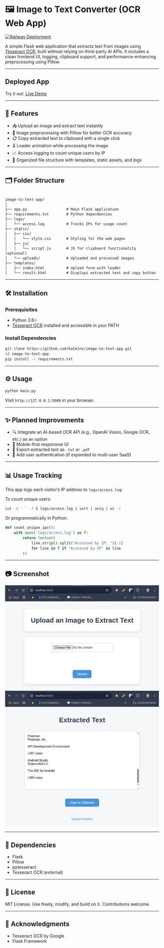 # 🖼️ Image to Text Converter (OCR Web App)

[![Railway Deployment](https://img.shields.io/badge/Railway-Deployed-brightgreen)](https://imagetotextapp-production.up.railway.app/)

A simple Flask web application that extracts text from images using [Tesseract OCR](https://github.com/tesseract-ocr/tesseract), built without relying on third-party AI APIs. It includes a clean frontend UI, logging, clipboard support, and performance-enhancing preprocessing using Pillow.

---

## Deployed App
Try it out: [Live Demo](https://imagetotextapp-production.up.railway.app/)

---

## 🚀 Features

- 📤 Upload an image and extract text instantly
- 🧠 Image preprocessing with Pillow for better OCR accuracy
- 📋 Copy extracted text to clipboard with a single click
- ⏳ Loader animation while processing the image
- 📈 Access logging to count unique users by IP
- 📁 Organized file structure with templates, static assets, and logs

---

## 🗂️ Folder Structure

```

image-to-text-app/
│
├── app.py                  # Main Flask application
├── requirements.txt        # Python dependencies
├── logs/
│   └── access.log          # Tracks IPs for usage count
├── static/
│   ├── css/
│   │   └── style.css       # Styling for the web pages
│   ├── js/
│   │   └── script.js       # JS for clipboard functionality (optional)
│   └── uploads/            # Uploaded and processed images
├── templates/
│   ├── index.html          # Upload form with loader
│   └── result.html         # Displays extracted text and copy button

````

---

## 🛠️ Installation

### Prerequisites

- Python 3.6+
- [Tesseract OCR](https://github.com/tesseract-ocr/tesseract) installed and accessible in your PATH

### Install Dependencies

```bash
git clone https://github.com/kalminx/image-to-text-app.git
cd image-to-text-app
pip install -r requirements.txt
````

---

## ⚙️ Usage

```bash
python main.py
```

Visit `http://127.0.0.1:5000` in your browser.

---

## ✨ Planned Improvements

* 🔍 Integrate an AI-based OCR API (e.g., OpenAI Vision, Google OCR, etc.) as an option
* 📱 Mobile-first responsive UI
* 🧾 Export extracted text as `.txt` or `.pdf`
* 👤 Add user authentication (if expanded to multi-user SaaS)

---

## 📊 Usage Tracking

This app logs each visitor’s IP address to `logs/access.log`:

To count unique users:

```bash
cut -d ' ' -f 5 logs/access.log | sort | uniq | wc -l
```

Or programmatically in Python:

```python
def count_unique_ips():
    with open('logs/access.log') as f:
        return len(set(
            line.strip().split("Accessed by IP: ")[-1]
            for line in f if "Accessed by IP" in line
        ))
```

---

## 📷 Screenshot

![Preview Screenshot](static/uploads/1.png)
![Preview Screenshot](static/uploads/2.png)

---

## 🧪 Dependencies

* Flask
* Pillow
* pytesseract
* Tesseract OCR (external)

---

## 📝 License

MIT License. Use freely, modify, and build on it. Contributions welcome.

---

## 🙌 Acknowledgments

* Tesseract OCR by Google
* Flask Framework
